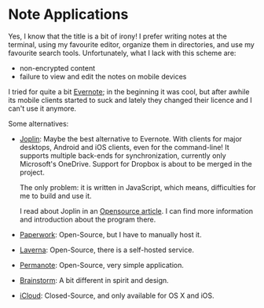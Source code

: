 Note Applications
=================

Yes, I know that the title is a bit of irony!
I prefer writing notes at the terminal, using my favourite editor,
organize them in directories, and use my favourite search tools.
Unfortunately, what I lack with this scheme are:

 - non-encrypted content
 - failure to view and edit the notes on mobile devices

I tried for quite a bit [Evernote][evernote];  in the beginning it was cool,
but after awhile its mobile clients started to suck and lately they changed
their licence and I can't use it anymore.

Some alternatives:

 - [Joplin][joplin]:
   Maybe the best alternative to Evernote.  With clients for major desktops,
   Android and iOS clients, even for the command-line!  It supports multiple
   back-ends for synchronization, currently only Microsoft's OneDrive.
   Support for Dropbox is about to be merged in the project.

   The only problem:
   it is written in JavaScript, which means, difficulties for me to build and
   use it.

   I read about Joplin in an [Opensource article][joplin-article].  I can find
   more information and introduction about the program there.

 - [Paperwork][paperwork]:
   Open-Source, but I have to manually host it.

 - [Laverna][laverna]:
   Open-Source, there is a self-hosted service.

 - [Permanote][permanote]:
   Open-Source, very simple application.

 - [Brainstorm][brainstorm]:
   A bit different in spirit and design.

 - [iCloud][icloud]:
   Closed-Source, and only available for OS X and iOS.


[evernote]:		https://evernote.com
[joplin]:		http://joplin.cozic.net/
[paperwork]:		http://paperwork.rocks/
[laverna]:		https://laverna.cc/
[permanote]:		https://github.com/keybits/permanote
[brainstorm]:		https://github.com/Azeirah/brainstorm
[icloud]:		https://icloud.com
[joplin-article]:	https://opensource.com/article/17/12/joplin-open-source-evernote-alternative
